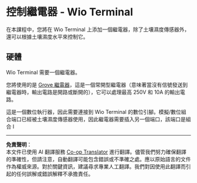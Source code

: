 <!--
CO_OP_TRANSLATOR_METADATA:
{
  "original_hash": "f3c5d8afa2ef6a0b425ef8ff20615cb4",
  "translation_date": "2025-08-26T22:29:08+00:00",
  "source_file": "2-farm/lessons/3-automated-plant-watering/wio-terminal-relay.md",
  "language_code": "mo"
}
-->
# 控制繼電器 - Wio Terminal

在本課程中，您將在 Wio Terminal 上添加一個繼電器，除了土壤濕度傳感器外，還可以根據土壤濕度水平來控制它。

## 硬體

Wio Terminal 需要一個繼電器。

您將使用的是 [Grove 繼電器](https://www.seeedstudio.com/Grove-Relay.html)，這是一個常開型繼電器（意味著當沒有信號發送到繼電器時，輸出電路是開路或斷開的），它可以處理最高 250V 和 10A 的輸出電路。

這是一個數位執行器，因此需要連接到 Wio Terminal 的數位引腳。模擬/數位組合端口已經被土壤濕度傳感器使用，因此繼電器需要插入另一個端口，該端口是組合 I

---

**免責聲明**：  
本文件已使用 AI 翻譯服務 [Co-op Translator](https://github.com/Azure/co-op-translator) 進行翻譯。儘管我們努力確保翻譯的準確性，但請注意，自動翻譯可能包含錯誤或不準確之處。應以原始語言的文件作為權威來源。對於關鍵資訊，建議尋求專業人工翻譯。我們對因使用此翻譯而引起的任何誤解或錯誤解釋不承擔責任。